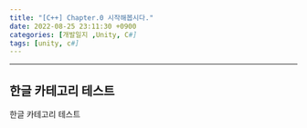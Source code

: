 ```yaml
---
title: "[C++] Chapter.0 시작해봅시다."
date: 2022-08-25 23:11:30 +0900
categories: [개발일지 ,Unity, C#]
tags: [unity, c#]
---
```


<hr>


## 한글 카테고리 테스트

한글 카테고리 테스트

